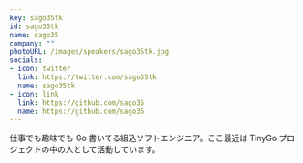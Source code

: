 ```yaml
---
key: sago35tk
id: sago35tk
name: sago35
company: ""
photoURL: /images/speakers/sago35tk.jpg
socials:
- icon: twitter
  link: https://twitter.com/sago35tk
  name: sago35tk
- icon: link
  link: https://github.com/sago35
  name: https://github.com/sago35
---
```

仕事でも趣味でも Go 書いてる組込ソフトエンジニア。ここ最近は TinyGo プロジェクトの中の人として活動しています。